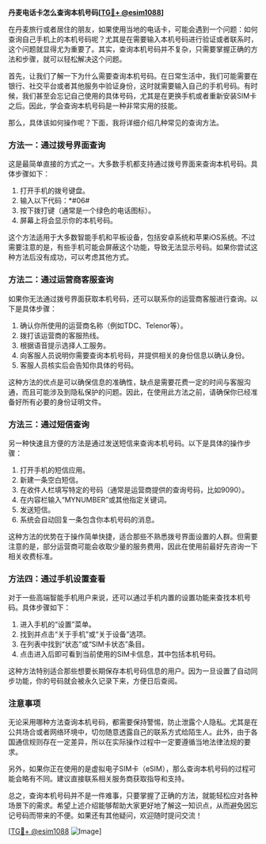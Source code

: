 **丹麦电话卡怎么查询本机号码[[TG💪+ @esim1088](https://t.me/s/esim1088)]**

在丹麦旅行或者居住的朋友，如果使用当地的电话卡，可能会遇到一个问题：如何查询自己手机上的本机号码呢？尤其是在需要输入本机号码进行验证或者联系时，这个问题就显得尤为重要了。其实，查询本机号码并不复杂，只需要掌握正确的方法和步骤，就可以轻松解决这个问题。

首先，让我们了解一下为什么需要查询本机号码。在日常生活中，我们可能需要在银行、社交平台或者其他服务中验证身份，这时就需要输入自己的手机号码。有时候，我们甚至会忘记自己使用的具体号码，尤其是在更换手机或者重新安装SIM卡之后。因此，学会查询本机号码是一种非常实用的技能。

那么，具体该如何操作呢？下面，我将详细介绍几种常见的查询方法。

### 方法一：通过拨号界面查询

这是最简单直接的方式之一。大多数手机都支持通过拨号界面来查询本机号码。具体步骤如下：

1. 打开手机的拨号键盘。
2. 输入以下代码：*#06#
3. 按下拨打键（通常是一个绿色的电话图标）。
4. 屏幕上将会显示你的本机号码。

这个方法适用于大多数智能手机和平板设备，包括安卓系统和苹果iOS系统。不过需要注意的是，有些手机可能会屏蔽这个功能，导致无法显示号码。如果你尝试这种方法后没有成功，可以考虑其他方式。

### 方法二：通过运营商客服查询

如果你无法通过拨号界面获取本机号码，还可以联系你的运营商客服进行查询。以下是具体步骤：

1. 确认你所使用的运营商名称（例如TDC、Telenor等）。
2. 拨打该运营商的客服热线。
3. 根据语音提示选择人工服务。
4. 向客服人员说明你需要查询本机号码，并提供相关的身份信息以确认身份。
5. 客服人员核实后会告知你具体的号码。

这种方法的优点是可以确保信息的准确性，缺点是需要花费一定的时间与客服沟通，而且可能涉及到隐私保护的问题。因此，在使用此方法之前，请确保你已经准备好所有必要的身份证明文件。

### 方法三：通过短信查询

另一种快速且方便的方法是通过发送短信来查询本机号码。以下是具体的操作步骤：

1. 打开手机的短信应用。
2. 新建一条空白短信。
3. 在收件人栏填写特定的号码（通常是运营商提供的查询号码，比如9090）。
4. 在内容栏输入“MYNUMBER”或其他指定关键词。
5. 发送短信。
6. 系统会自动回复一条包含你本机号码的消息。

这种方法的优势在于操作简单快捷，适合那些不熟悉拨号界面设置的人群。但需要注意的是，部分运营商可能会收取少量的服务费用，因此在使用前最好先咨询一下相关收费标准。

### 方法四：通过手机设置查看

对于一些高端智能手机用户来说，还可以通过手机内置的设置功能来查找本机号码。具体步骤如下：

1. 进入手机的“设置”菜单。
2. 找到并点击“关于手机”或“关于设备”选项。
3. 在列表中找到“状态”或“SIM卡状态”条目。
4. 点击进入后即可看到当前使用的SIM卡信息，其中包括本机号码。

这种方法特别适合那些想要长期保存本机号码信息的用户。因为一旦设置了自动同步功能，你的号码就会被永久记录下来，方便日后查阅。

### 注意事项

无论采用哪种方法查询本机号码，都需要保持警惕，防止泄露个人隐私。尤其是在公共场合或者网络环境中，切勿随意透露自己的联系方式给陌生人。此外，由于各国通信规则存在一定差异，所以在实际操作过程中一定要遵循当地法律法规的要求。

另外，如果你正在使用的是虚拟电子SIM卡（eSIM），那么查询本机号码的过程可能会略有不同。建议直接联系相关服务商获取指导和支持。

总之，查询本机号码并不是一件难事，只要掌握了正确的方法，就能轻松应对各种场景下的需求。希望上述介绍能够帮助大家更好地了解这一知识点，从而避免因忘记号码而带来的不便。如果还有其他疑问，欢迎随时提问交流！

[[TG💪+ @esim1088](https://t.me/s/esim1088) ![Image](https://i.postimg.cc/4NQfJmqS/Snipaste-2025-05-13-00-14-12.png)]